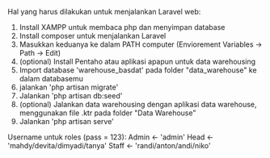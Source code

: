 Hal yang harus dilakukan untuk menjalankan Laravel web:

1. Install XAMPP untuk membaca php dan menyimpan database
2. Install composer untuk menjalankan Laravel
3. Masukkan keduanya ke dalam PATH computer (Enviorement Variables -> Path -> Edit)
4. (optional) Install Pentaho atau aplikasi apapun untuk data warehousing
5. Import database 'warehouse_basdat' pada folder "data_warehouse" ke dalam databasemu 
6. jalankan 'php artisan migrate'
7. Jalankan 'php artisan db:seed'
8. (optional) Jalankan data warehousing dengan aplikasi data warehouse, menggunakan file .ktr pada folder "Data Warehouse" 
6. Jalankan 'php artisan serve'


Username untuk roles (pass = 123):
Admin <- 'admin'
Head <- 'mahdy/devita/dimyadi/tanya'
Staff <- 'randi/anton/andi/niko'
